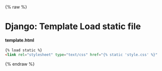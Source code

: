 {% raw %}

# Django: Template Load static file

#### template.html
```html
{% load static %}
<link rel="stylesheet" type="text/css" href="{% static 'style.css' %}" />
```

{% endraw %}
